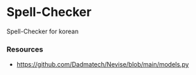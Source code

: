 # Spell-Checker
Spell-Checker for korean

### Resources
- https://github.com/Dadmatech/Nevise/blob/main/models.py
